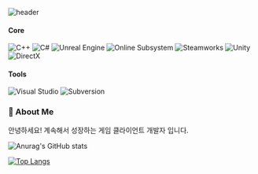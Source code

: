 ![header](https://capsule-render.vercel.app/api?type=waving&height=200&text=Genie&fontAlign=50&fontAlignY=40&desc=/*Client%20Developer%20and%20more*/&descAlign=50&descAlignY=60&section=/*&sectionAlign=10&extraSection=*/&extraSectionAlign=90&color=000000&fontColor=FFFFFF&v=blackwhite)

#### Core
![C++](https://img.shields.io/badge/C%2B%2B-00599C?style=for-the-badge&logo=cplusplus&logoColor=white) 
![C#](https://img.shields.io/badge/C%23-512BD4?style=for-the-badge&logo=c-sharp&logoColor=white)
![Unreal Engine](https://img.shields.io/badge/Unreal%20Engine-313131?style=for-the-badge&logo=unrealengine&logoColor=white) 
![Online Subsystem](https://img.shields.io/badge/Online%20Subsystem-313131?style=for-the-badge&logo=unrealengine&logoColor=white)
![Steamworks](https://img.shields.io/badge/Steamworks-000000?style=for-the-badge&logo=steam&logoColor=white)
![Unity](https://img.shields.io/badge/Unity-000000?style=for-the-badge&logo=unity&logoColor=white) 
![DirectX](https://img.shields.io/badge/DirectX-0078D7?style=for-the-badge&logo=microsoft&logoColor=white)



#### Tools
![Visual Studio](https://img.shields.io/badge/Visual%20Studio-5C2D91?style=for-the-badge&logo=visualstudio&logoColor=white)
![Subversion](https://img.shields.io/badge/Subversion-809CC9?style=for-the-badge&logo=subversion&logoColor=white)

### 💬 About Me
안녕하세요! 계속해서 성장하는 게임 클라이언트 개발자 입니다.

![Anurag's GitHub stats](https://github-readme-stats.vercel.app/api?username=Geniedevice&show_icons=true&bg_color=00000000)

[![Top Langs](https://github-readme-stats.vercel.app/api/top-langs/?username=Geniedevice)](https://github.com/anuraghazra/github-readme-stats)

